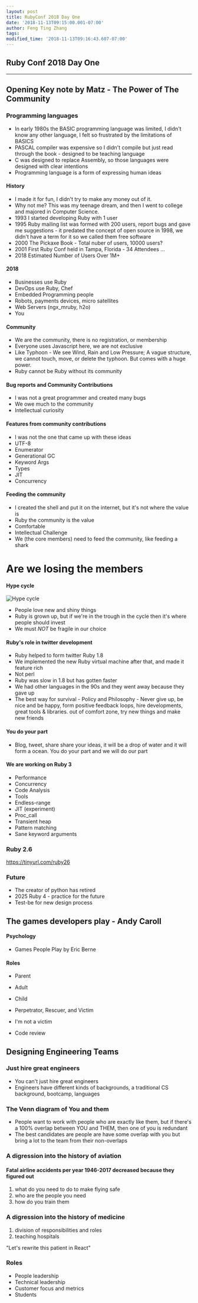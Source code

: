 ```yaml
---
layout: post
title: RubyConf 2018 Day One
date: '2018-11-13T09:15:00.001-07:00'
author: Feng Ting Zhang
tags:
modified_time: '2018-11-13T09:16:43.607-07:00'
---
```


## Ruby Conf 2018 Day One

----------


## Opening Key note by Matz - The Power of The Community

### Programming languages

* In early 1980s the BASIC programming language was limited, I didn't know any other language, I felt so frustrated by the limitations of BASICS
* PASCAL compiler was expensive so I didn't compile but just read through the book - designed to be teaching language
* C was designed to replace Assembly, so those languages were designed with clear intentions
* Programming language is a form of expressing human ideas

#### History
* I made it for fun, I didn't try to make any money out of it.
* Why not me? This was my teenage dream, and then I went to college and majored in Computer Science.
* 1993 I started developing Ruby with 1 user
* 1995 Ruby mailing list was formed with 200 users, report bugs and gave me suggestions - it predated the concept of open source in 1998, we didn't have a term for it so we called them free software
* 2000 The Pickaxe Book - Total nuber of users, 10000 users?
* 2001 First Ruby Conf held in Tampa, Florida - 34 Attendees
...
* 2018 Estimated Number of Users Over 1M+

#### 2018
* Businesses use Ruby
* DevOps use Ruby, Chef
* Embedded Programming people
* Robots, payments devices, micro satellites
* Web Servers (ngx_mruby, h2o)
* You

#### Community
* We are the community, there is no registration, or membership
* Everyone uses Javascript here, we are not exclusive
* Like Typhoon - We see Wind, Rain and Low Pressure; A vague structure, we cannot touch, move, or delete the typhoon. But comes with a huge power.
* Ruby cannot be Ruby without its community


#### Bug reports and Community Contributions
* I was not a great programmer and created many bugs
* We owe much to the community
* Intellectual curiosity

#### Features from community contributions
* I was not the one that came up with these ideas
* UTF-8
* Enumerator
* Generational GC
* Keyword Args
* Types
* JIT
* Concurrency

#### Feeding the community
* I created the shell and put it on the internet, but it's not where the value is
* Ruby the community is the value
* Comfortable
* Intellectual Challenge
* We (the core members) need to feed the community, like feeding a shark
# Are we losing the members

#### Hype cycle
![Hype cycle](https://emtemp.gcom.cloud/ngw/globalassets/en/research/images/illustrations/researchmethodology-illustration-hype-cycle.jpg "Hype cycle")

* People love new and shiny things
* Ruby is grown up, but if we're in the trough in the cycle then it's where people should invest
* We must *NOT* be fragile in our choice

#### Ruby's role in twitter development
* Ruby helped to form twitter Ruby 1.8
* We implemented the new Ruby virtual machine after that, and made it feature rich
* Not perl
* Ruby was slow in 1.8 but has gotten faster
* We had other languages in the 90s and they went away because they gave up
* The best way for survival - Policy and Philosophy - Never give up, be nice and be happy, form positive feedback loops, hire developments, great tools & libraries. out of comfort zone, try new things and make new friends

#### You do your part
* Blog, tweet, share share your ideas, it will be a drop of water and it will form a ocean. You do your part and we will do our part

#### We are working on Ruby 3
* Performance
* Concurrency
* Code Analysis
* Tools
* Endless-range
* JIT (experiment)
* Proc_call
* Transient heap
* Pattern matching
* Sane keyword arguments

### Ruby 2.6
https://tinyurl.com/ruby26

### Future
* The creator of python has retired
* 2025 Ruby 4 - practice for the future
* Test-be for new design process

## The games developers play - Andy Caroll

#### Psychology
* Games People Play by Eric Berne

#### Roles
* Parent
* Adult
* Child

* Perpetrator, Rescuer, and Victim
* I'm not a victim
* Code review

## Designing Engineering Teams

### Just hire great engineers
* You can't just hire great engineers
* Engineers have different kinds of backgrounds, a traditional CS background, bootcamp, languages

### The Venn diagram of You and them
* People want to work with people who are exactly like them, but if there's a 100% overlap between YOU and THEM, then one of you is redundant
* The best candidates are people are have some overlap with you but bring a lot to the team from their non-overlaps

### A digression into the history of aviation
#### Fatal airline accidents per year 1946-2017 decreased because they figured out
1. what do you need to do to make flying safe
1. who are the people you need
1. how do you train them

### A digression into the history of medicine
1. division of responsibilities and roles
1. teaching hospitals

"Let's rewrite this patient in React"

### Roles
* People leadership
* Technical leadership
* Customer focus and metrics
* Students
